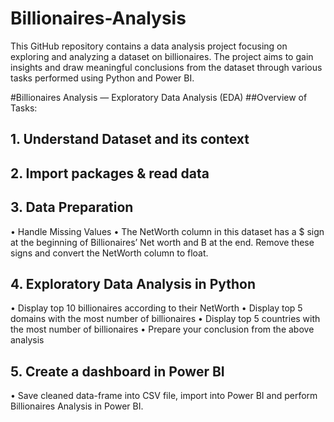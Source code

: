 # Billionaires-Analysis
This GitHub repository contains a data analysis project focusing on exploring and analyzing a dataset on billionaires. The project aims to gain insights and draw meaningful conclusions from the dataset through various tasks performed using Python and Power BI.

#Billionaires Analysis — Exploratory Data Analysis (EDA) 
##Overview of Tasks:

## 1.	Understand Dataset and its context

## 2.	Import packages & read data

## 3.	Data Preparation

•	Handle Missing Values
•	The NetWorth column in this dataset has a $ sign at the beginning of Billionaires’ Net worth and B at the end. Remove these signs and convert the NetWorth column to float.

## 4.	Exploratory Data Analysis in Python

•	Display top 10 billionaires according to their NetWorth
•	Display top 5 domains with the most number of billionaires
•	Display top 5 countries with the most number of billionaires
•	Prepare your conclusion from the above analysis

## 5.	Create a dashboard in Power BI

•	Save cleaned data-frame into CSV file, import into Power BI and perform Billionaires Analysis in Power BI.
